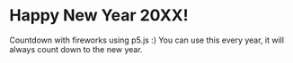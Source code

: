 # Happy New Year 20XX!
Countdown with fireworks using p5.js :)
You can use this every year, it will always count down to the new year.
